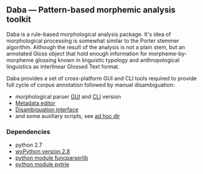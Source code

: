 ## Daba — Pattern-based morphemic analysis toolkit

Daba is a rule-based morphological analysis package. It's idea of
morphological processing is somewhat similar to the Porter stemmer
algorithm. Although the result of the analysis is not a plain stem,
but an annotated Gloss object that hold enough information for
morpheme-by-morpheme glossing known in linguistic typology and
anthropological linguistics as interlinear Glossed Text format.

Daba provides a set of cross-platform GUI and CLI tools required to
provide full cycle of corpus annotation followed by manual
disambiguation:

* morphological parser [GUI](./gparser.py) and [CLI](mparser.py)
  version
* [Metadata editor](./meta.py)
* [Disambiguation interface](./gdisamb.py)
* and some auxiliary scripts, see [ad hoc dir](./ad-hoc)

### Dependencies

* python 2.7
* [wxPython version 2.8](http://www.wxpython.org/download.php)
* [python module funcparserlib](https://pypi.python.org/pypi/funcparserlib/)
* [python module pytrie](https://pypi.python.org/pypi/pytrie)


  

